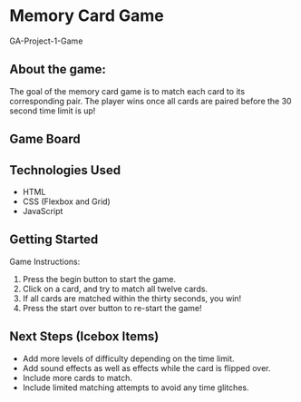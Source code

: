 # Memory Card Game
GA-Project-1-Game

## About the game: 
The goal of the memory card game is to match each card to its corresponding pair.  The player wins once all cards are paired before the 30 second time limit is up!

## Game Board


## Technologies Used
* HTML
* CSS (Flexbox and Grid)
* JavaScript 

## Getting Started




Game Instructions:
1. Press the begin button to start the game.
2. Click on a card, and try to match all twelve cards.
3. If all cards are matched within the thirty seconds, you win!
4. Press the start over button to re-start the game!

## Next Steps (Icebox Items)
* Add more levels of difficulty depending on the time limit. 
* Add sound effects as well as effects while the card is flipped over. 
* Include more cards to match.
* Include limited matching attempts to avoid any time glitches.  
